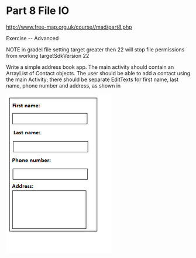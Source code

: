 
# Part 8 File IO
http://www.free-map.org.uk/course//mad/part8.php

Exercise -- Advanced

NOTE  in gradel file setting target greater then 22 will stop file permissions from working
        targetSdkVersion 22

Write a simple address book app. 
The main activity should contain an 
ArrayList of Contact objects. 
The user should be able to add a contact using 
the main Activity; 
there should be separate EditTexts for first name, 
last name, phone number and address, as shown in 

![alt text](../AddressBook1/addressbook.png "Figure addressbook.png")

